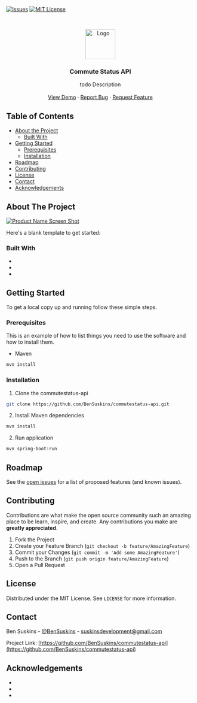<!-- PROJECT SHIELDS -->
<!--
*** I'm using markdown "reference style" links for readability.
*** Reference links are enclosed in brackets [ ] instead of parentheses ( ).
*** See the bottom of this document for the declaration of the reference variables
*** for contributors-url, forks-url, etc. This is an optional, concise syntax you may use.
*** https://www.markdownguide.org/basic-syntax/#reference-style-links
-->
[![Issues][issues-shield]][issues-url]
[![MIT License][license-shield]][license-url]


<!-- PROJECT LOGO -->
<br />
<p align="center">
  <a>
    <img src="https://avatars1.githubusercontent.com/u/5471266?s=460&u=ffdc6bb815f378181362597f63a5af932df168ea&v=4" alt="Logo" width="80" height="80">
  </a>

  <h3 align="center">Commute Status API</h3>

  <p align="center">
    todo Description
    <br />
    <br />
    <a href="https://commutestatus.suskins.co.uk">View Demo</a>
    ·
    <a href="https://github.com/BenSuskins/commutestatus-api/issues">Report Bug</a>
    ·
    <a href="https://github.com/BenSuskins/commutestatus-api/issues">Request Feature</a>
  </p>
</p>



<!-- TABLE OF CONTENTS -->
## Table of Contents

* [About the Project](#about-the-project)
  * [Built With](#built-with)
* [Getting Started](#getting-started)
  * [Prerequisites](#prerequisites)
  * [Installation](#installation)
* [Roadmap](#roadmap)
* [Contributing](#contributing)
* [License](#license)
* [Contact](#contact)
* [Acknowledgements](#acknowledgements)



<!-- ABOUT THE PROJECT -->
## About The Project

[![Product Name Screen Shot][product-screenshot]](https://example.com)

Here's a blank template to get started:


### Built With

* []()
* []()
* []()



<!-- GETTING STARTED -->
## Getting Started

To get a local copy up and running follow these simple steps.

### Prerequisites

This is an example of how to list things you need to use the software and how to install them.
* Maven
```sh
mvn install
```

### Installation
 
1. Clone the commutestatus-api
```sh
git clone https://github.com/BenSuskins/commutestatus-api.git
```
2. Install Maven dependencies
```sh
mvn install
```

2. Run application
```sh
mvn spring-boot:run
```

<!-- ROADMAP -->
## Roadmap

See the [open issues](https://github.com/BenSuskins/commutestatus-api/issues) for a list of proposed features (and known issues).



<!-- CONTRIBUTING -->
## Contributing

Contributions are what make the open source community such an amazing place to be learn, inspire, and create. Any contributions you make are **greatly appreciated**.

1. Fork the Project
2. Create your Feature Branch (`git checkout -b feature/AmazingFeature`)
3. Commit your Changes (`git commit -m 'Add some AmazingFeature'`)
4. Push to the Branch (`git push origin feature/AmazingFeature`)
5. Open a Pull Request



<!-- LICENSE -->
## License

Distributed under the MIT License. See `LICENSE` for more information.



<!-- CONTACT -->
## Contact

Ben Suskins - [@BenSuskins](https://twitter.com/BenSuskins) - suskinsdevelopment@gmail.com

Project Link: [https://github.com/BenSuskins/commutestatus-api](https://github.com/BenSuskins/commutestatus-api)



<!-- ACKNOWLEDGEMENTS -->
## Acknowledgements

* []()
* []()
* []()





<!-- MARKDOWN LINKS & IMAGES -->
<!-- https://www.markdownguide.org/basic-syntax/#reference-style-links -->
[issues-shield]: https://img.shields.io/badge/Issues-0-brightgreen
[issues-url]: https://github.com/BenSuskins/commutestatus-api/issues
[license-shield]: https://img.shields.io/badge/License-MIT-brightgreen
[license-url]: https://github.com/BenSuskins/commutestatus-api/blob/master/LICENSE.txt
[product-screenshot]: images/screenshot.png
